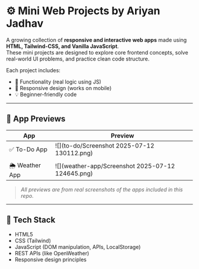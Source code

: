 # ⚙️ Mini Web Projects by Ariyan Jadhav

A growing collection of **responsive and interactive web apps** made using **HTML, Tailwind-CSS, and Vanilla JavaScript**.  
These mini projects are designed to explore core frontend concepts, solve real-world UI problems, and practice clean code structure.

Each project includes:
- 🔧 Functionality (real logic using JS)
- 💅 Responsive design (works on mobile)
- 💡 Beginner-friendly code

---

## 📸 App Previews

| App           | Preview                          |
|---------------|----------------------------------|
| ✅ To-Do App   | ![](to-do/Screenshot 2025-07-12 130112.png)   |
|                |                                  |
| 🌦️ Weather App| ![](weather-app/Screenshot 2025-07-12 124645.png)|


> _All previews are from real screenshots of the apps included in this repo._

---

## 🧰 Tech Stack

- HTML5  
- CSS (Tailwind)  
- JavaScript (DOM manipulation, APIs, LocalStorage)  
- REST APIs (like OpenWeather)  
- Responsive design principles
